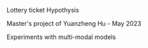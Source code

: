 Lottery ticket Hypothysis 

Master's project of Yuanzheng Hu - May 2023 

Experiments with multi-modal models
